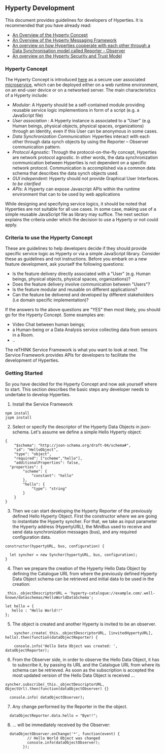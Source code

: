 Hyperty Development
-------------------

This document provides guidelines for developers of Hyperties. It is recommended that you have already read:

-	[An Overview of the Hyperty Concept](hyperty.md)
-	[An Overview of the Hyperty Messaging Framework](hyperty-messaging-framework.md)
-	[An overview on how Hyperties cooperate with each other through a Data Synchronisation model called Reporter - Observer](p2p-data-sync.md)
-	[An overview on the Hyperty Security and Trust Model](hyperty-trust.md)

### Hyperty Concept

The Hyperty Concept is introduced [here](hyperty.md) as a secure user associated [microservice](http://martinfowler.com/articles/microservices.html), which can be deployed either on a web runtime environment, on an end-user device or on a networked server. The main characteristics of a Hyperty include:

-	*Modular*: A Hyperty should be a self-contained module providing reusable service logic implementions in form of a script (e.g. a JavaScript file)
-	*User association* : A Hyperty instance is associated to a “User” (e.g. Human beings, physical objects, physical spaces, organizations) through an Identity, even if this User can be anonymous in some cases.
-	*Data Synchronization Communication*: Hyperties interact with each other through data synch objects by using the Reporter – Observer communication pattern.
-	*Protocol Agnostic*: Through the protocol-on-the-fly concept, Hyperties are network protocol agnostic. In other words, the data synchronization communication between Hyperties is not dependent on a specific network protocol. Communication is accomplished via a common data schema that describes the data synch objects used.
-	*GUI independent*: Hyperty should not provide Graphical User Interfaces. *to be clarified*
-	*APIs*: A Hyperty can expose Javascript APIs within the runtime environment that can to be used by web applications

While designing and specifying service logics, it should be noted that Hyperties are not suitable for all use cases. In some case, making use of a simple reusable JavaScript file as library may suffice. The next section explains the criteria under which the decision to use a Hyperty or not could apply.

### Criteria to use the Hyperty Concept

These are guidelines to help developers decide if they should provide specific service logic as Hyperty or via a simple JavaScript library. Consider these as guidelines and not instructions. Before you embark on a new feature development, ask yourself the following questions:

* Is the feature delivery directly associated with a "User" (e.g. Human beings, physical objects, physical spaces, organizations)?
* Does the feature delivery involve communication between "Users"?
* Is the feature modular and reusable on different applications?
* Can the feature be delivered and developed by different stakeholders (i.e domain specific implementation)?

If the answers to the above questions are "YES" then most likely, you should go for the Hyperty Concept. Some examples are:

* Video Chat between human beings;
* a Human-being or a Data Analysis service collecting data from sensors in a Room.
* ..


The reTHINK Service Framework is what you want to look at next. The Service Framework provides APIs for developers to facilitate the development of Hyperties.

### Getting Started

So you have decided for the Hyperty Concept and now ask yourself where to start. This section describes the basic steps any developer needs to undertake to develop Hyperties.

1) Install the Service Framework

```
npm install
jspm install 
```


2) Select or specify the descriptor of the Hyperty Data Objects in json-schema. Let's assume we define a simple Hello Hyperty object:

```
{
	"$schema": "http://json-schema.org/draft-04/schema#",
	"id": "HelloObject",
	"type": "object",
	"required": ["scheme","hello"],
	"additionalProperties": false,
  "properties": {
		"scheme": {
			"constant": "hello"
		},
		"hello": {
			"type": "string"
		}
	}
}
```

3) Then we can start developing the Hyperty Reporter of the previously defined Hello Hyperty Object. First the constructor where we are going to instantiate the Hyperty syncher. For that, we take as input parameter the Hyperty address (HypertyURL), the MiniBus used to receive and send data synchronization messages (bus), and any required configuration data.

```
constructor(hypertyURL, bus, configuration) {

  let syncher = new Syncher(hypertyURL, bus, configuration);
}
```

4) Then we prepare the creation of the Hyperty Hello Data Object by defining the Catalogue URL from where the previously defined Hyperty Data Object schema can be retrieved and initial data to be used in the creation:


```
_this._objectDescriptorURL = 'hyperty-catalogue://example.com/.well-known/dataschemas/HelloWorldDataSchema';

let hello = {
   hello : "Hello World!!"
};
```

5) The object is created and another Hyperty is invited to be an observer.

```
    syncher.create(_this._objectDescriptorURL, [invitedHypertyURL], hello).then(function(dataObjectReporter) {

    console.info('Hello Data Object was created: ', dataObjectReporter);
```

6) From the Observer side, in order to observe the Hello Data Object, it has to subscribe it, by passing its URL and the Catalogue URL from where its schema can be retrieved. As soon as the subscription is accepted the most updated version of the Hello Data Object is received ...

```
syncher.subscribe(_this._objectDescriptorURL, ObjectUrl).then(function(dataObjectObserver) {}

  console.info( dataObjectObserver);

```


7) Any change performed by the Reporter in the the object.

```
  dataObjectReporter.data.hello = "Bye!!";
```


8) ... will be immediately received by the Observer:

```
  dataObjectObserver.onChange('*', function(event) {
          // Hello World Object was changed
          console.info(dataObjectObserver);
        });
```
